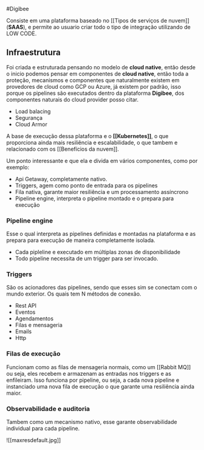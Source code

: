 #Digibee

Consiste em uma plataforma baseado no [[Tipos de serviços de nuvem]] (**SAAS**), e permite ao usuario criar todo o tipo de integração utilizando de LOW CODE.

## Infraestrutura

Foi criada e estruturada pensando no modelo de **cloud native**, então desde o inicio podemos pensar em componentes de **cloud native**, então toda a proteção, mecanismos e componentes que naturalmente existem em provedores de cloud como GCP ou Azure, já existem por padrão, isso porque os pipelines são executados dentro da plataforma **Digibee**, dos componentes naturais do cloud provider posso citar.

- Load balacing
- Segurança
- Cloud Armor

A base de execução dessa plataforma e o **[[Kubernetes]]**, o que proporciona ainda mais resiliência e escalabilidade, o que tambem e relacionado com os [[Benefícios da nuvem]]. 

Um ponto interessante e que ela e divida em vários componentes, como por exemplo: 

- Api Getaway, completamente nativo. 
-  Triggers, agem como ponto de entrada para os pipelines
- Fila nativa, garante maior resiliência e um processamento assíncrono  
- Pipeline engine, interpreta o pipeline montado e o prepara para execução
### Pipeline engine

 Esse o qual interpreta as pipelines definidas e montadas na plataforma e as prepara para execução de maneira completamente isolada.

- Cada pipleline e executado em múltiplas zonas de disponibilidade 
- Todo pipeline necessita de um trigger para ser invocado. 
### Triggers

São os acionadores das pipelines, sendo que esses sim se conectam com o mundo exterior. Os quais tem N métodos de conexão.

- Rest API
- Eventos
- Agendamentos
- Filas e mensageria
- Emails
- Http
### Filas de execução

Funcionam como as filas de mensageria normais, como um [[Rabbit MQ]] ou seja, eles recebem e armazenam as entradas nos triggers e as enfileiram. Isso funciona por pipeline, ou seja, a cada nova pipeline e instanciado uma nova fila de execução o que garante uma resiliência ainda maior.  

### Observabilidade e auditoria

Tambem como um mecanismo nativo, esse garante observabilidade individual para cada pipeline.

![[maxresdefault.jpg]]